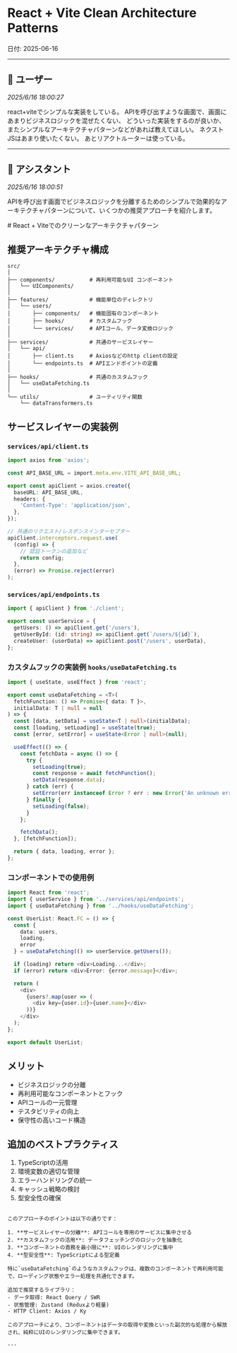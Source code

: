 # React + Vite Clean Architecture Patterns

日付: 2025-06-16

---

## 👤 ユーザー
*2025/6/16 18:00:27*

react+viteでシンプルな実装をしている。
APIを呼び出すような画面で、画面にあまりビジネスロジックを混ぜたくない、 
どういった実装をするのが良いか、またシンプルなアーキテクチャパターンなどがあれば教えてほしい。 
ネクストJSはあまり使いたくない。 
あとリアクトルーターは使っている。

---

## 🤖 アシスタント
*2025/6/16 18:00:51*

APIを呼び出す画面でビジネスロジックを分離するためのシンプルで効果的なアーキテクチャパターンについて、いくつかの推奨アプローチを紹介します。

<artifact type="text/markdown">
# React + Viteでのクリーンなアーキテクチャパターン

## 推奨アーキテクチャ構成

```
src/
│
├── components/           # 再利用可能なUI コンポーネント
│   └── UIComponents/
│
├── features/             # 機能単位のディレクトリ
│   └── users/
│       ├── components/   # 機能固有のコンポーネント
│       ├── hooks/        # カスタムフック
│       └── services/     # APIコール、データ変換ロジック
│
├── services/             # 共通のサービスレイヤー
│   └── api/
│       ├── client.ts     # Axiosなどのhttp clientの設定
│       └── endpoints.ts  # APIエンドポイントの定義
│
├── hooks/                # 共通のカスタムフック
│   └── useDataFetching.ts
│
└── utils/                # ユーティリティ関数
    └── dataTransformers.ts
```

## サービスレイヤーの実装例

### `services/api/client.ts`
```typescript
import axios from 'axios';

const API_BASE_URL = import.meta.env.VITE_API_BASE_URL;

export const apiClient = axios.create({
  baseURL: API_BASE_URL,
  headers: {
    'Content-Type': 'application/json',
  },
});

// 共通のリクエスト/レスポンスインターセプター
apiClient.interceptors.request.use(
  (config) => {
    // 認証トークンの追加など
    return config;
  },
  (error) => Promise.reject(error)
);
```

### `services/api/endpoints.ts`
```typescript
import { apiClient } from './client';

export const userService = {
  getUsers: () => apiClient.get('/users'),
  getUserById: (id: string) => apiClient.get(`/users/${id}`),
  createUser: (userData) => apiClient.post('/users', userData),
};
```

### カスタムフックの実装例 `hooks/useDataFetching.ts`
```typescript
import { useState, useEffect } from 'react';

export const useDataFetching = <T>(
  fetchFunction: () => Promise<{ data: T }>, 
  initialData: T | null = null
) => {
  const [data, setData] = useState<T | null>(initialData);
  const [loading, setLoading] = useState(true);
  const [error, setError] = useState<Error | null>(null);

  useEffect(() => {
    const fetchData = async () => {
      try {
        setLoading(true);
        const response = await fetchFunction();
        setData(response.data);
      } catch (err) {
        setError(err instanceof Error ? err : new Error('An unknown error occurred'));
      } finally {
        setLoading(false);
      }
    };

    fetchData();
  }, [fetchFunction]);

  return { data, loading, error };
};
```

### コンポーネントでの使用例
```typescript
import React from 'react';
import { userService } from '../services/api/endpoints';
import { useDataFetching } from '../hooks/useDataFetching';

const UserList: React.FC = () => {
  const { 
    data: users, 
    loading, 
    error 
  } = useDataFetching(() => userService.getUsers());

  if (loading) return <div>Loading...</div>;
  if (error) return <div>Error: {error.message}</div>;

  return (
    <div>
      {users?.map(user => (
        <div key={user.id}>{user.name}</div>
      ))}
    </div>
  );
};

export default UserList;
```

## メリット
- ビジネスロジックの分離
- 再利用可能なコンポーネントとフック
- APIコールの一元管理
- テスタビリティの向上
- 保守性の高いコード構造

## 追加のベストプラクティス
1. TypeScriptの活用
2. 環境変数の適切な管理
3. エラーハンドリングの統一
4. キャッシュ戦略の検討
5. 型安全性の確保
```

このアプローチのポイントは以下の通りです：

1. **サービスレイヤーの分離**: APIコールを専用のサービスに集中させる
2. **カスタムフックの活用**: データフェッチングのロジックを抽象化
3. **コンポーネントの責務を最小限に**: UIのレンダリングに集中
4. **型安全性**: TypeScriptによる型定義

特に`useDataFetching`のようなカスタムフックは、複数のコンポーネントで再利用可能で、ローディング状態やエラー処理を共通化できます。

追加で推奨するライブラリ：
- データ取得: React Query / SWR
- 状態管理: Zustand (Reduxより軽量)
- HTTP Client: Axios / Ky

このアプローチにより、コンポーネントはデータの取得や変換といった副次的な処理から解放され、純粋にUIのレンダリングに集中できます。

---
